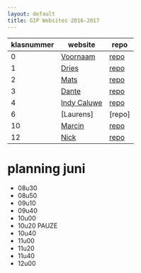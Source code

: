 ```yaml
---
layout: default
title: GIP Websites 2016-2017
---
```


| klasnummer | website | repo |
|---|---|---|
| 0 | [Voornaam](http://vbrh-immalle.github.io/) | [repo](https://github.com/vbrh-immalle/vbrh-immalle.github.io) |
| 1 | [Dries](https://driesa-immalle.github.io/GipSite3/) | [repo](https://github.com/DriesA-immalle/GipSite3) |
| 2 | [Mats]() | [repo](https://github.com/MatsB-immalle/GipSite) |
| 3 | [Dante](http://DanteB-immalle.github.io/) | [repo]() |
| 4 | [Indy Caluwe](https://github.com/indyc-immalle) |[repo](https://github.com/indyc-immalle/indyc-immalle.github.io)|
| 6 | [Laurens] | [repo] |
|10 | [Marcin](http://MarcinK-immalle.github.io/) | [repo](https://marcink-immalle.github.io/GIP_Site/) |
| 12 | [Nick](http://NickZ-immalle.github.io/) | [repo](https://github.com/vbrh-immalle/vbrh-immalle.github.io) |


# planning juni

- 08u30 
- 08u50
- 09u10
- 09u40
- 10u00
- 10u20 PAUZE
- 10u40
- 11u00
- 11u20
- 11u40
- 12u00
